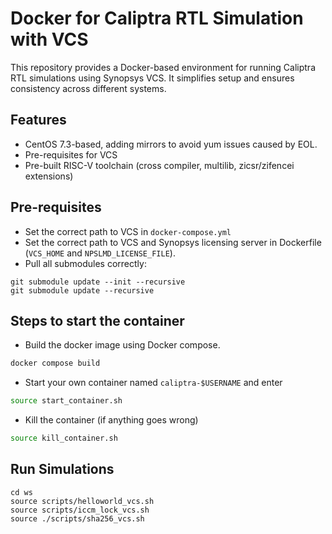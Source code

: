 # Docker for Caliptra RTL Simulation with VCS

This repository provides a Docker-based environment for running Caliptra RTL simulations using Synopsys VCS. It simplifies setup and ensures consistency across different systems.

## Features

- CentOS 7.3-based, adding mirrors to avoid yum issues caused by EOL.
- Pre-requisites for VCS
- Pre-built RISC-V toolchain (cross compiler, multilib, zicsr/zifencei extensions)

## Pre-requisites
- Set the correct path to VCS in `docker-compose.yml`
- Set the correct path to VCS and Synopsys licensing server in Dockerfile (`VCS_HOME` and `NPSLMD_LICENSE_FILE`).
- Pull all submodules correctly:
```
git submodule update --init --recursive
git submodule update --recursive
```

## Steps to start the container

- Build the docker image using Docker compose.
```sh
docker compose build
```
- Start your own container named `caliptra-$USERNAME` and enter
```sh
source start_container.sh
```
- Kill the container (if anything goes wrong)
```sh
source kill_container.sh
```

## Run Simulations

```
cd ws
source scripts/helloworld_vcs.sh
source scripts/iccm_lock_vcs.sh
source ./scripts/sha256_vcs.sh
```


